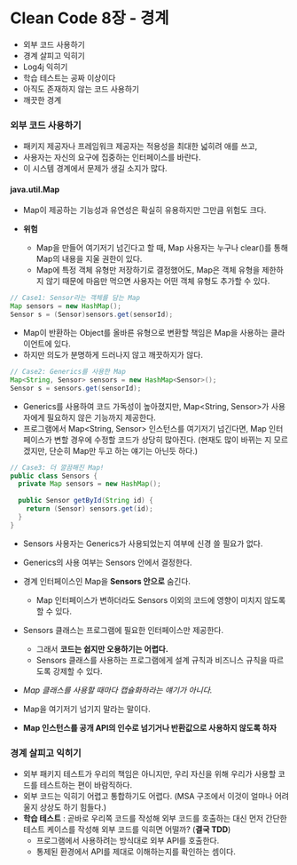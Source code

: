 # Clean Code 8장 - 경계

- 외부 코드 사용하기
- 경계 살피고 익히기
- Log4j 익히기
- 학습 테스트는 공짜 이상이다
- 아직도 존재하지 않는 코드 사용하기
- 깨끗한 경계



### 외부 코드 사용하기

- 패키지 제공자나 프레임워크 제공자는 적용성을 최대한 넓히려 애를 쓰고,
- 사용자는 자신의 요구에 집중하는 인터페이스를 바란다.
- 이 시스템 경계에서 문제가 생길 소지가 많다.



#### java.util.Map

- Map이 제공하는 기능성과 유연성은 확실히 유용하지만 그만큼 위험도 크다.

- **위험**

  - Map을 만들어 여기저기 넘긴다고 할 때, Map 사용자는 누구나 clear()를 통해 Map의 내용을 지울 권한이 있다.
  - Map에 특정 객체 유형만 저장하기로 결정했어도, Map은 객체 유형을 제한하지 않기 때문에 마음만 먹으면 사용자는 어떤 객체 유형도 추가할 수 있다.

  

```java
// Case1: Sensor라는 객체를 담는 Map
Map sensors = new HashMap();
Sensor s = (Sensor)sensors.get(sensorId);
```

- Map이 반환하는 Object를 올바른 유형으로 변환할 책임은 Map을 사용하는 클라이언트에 있다.
- 하지만 의도가 분명하게 드러나지 않고 깨끗하지가 않다.



```java
// Case2: Generics를 사용한 Map
Map<String, Sensor> sensors = new HashMap<Sensor>();
Sensor s = sensors.get(sensorId);
```

- Generics를 사용하여 코드 가독성이 높아졌지만, Map<String, Sensor>가 사용자에게 필요하지 않은 기능까지 제공한다.
- 프로그램에서 Map<String, Sensor> 인스턴스를 여기저기 넘긴다면, Map 인터페이스가 변할 경우에 수정할 코드가 상당히 많아진다. (현재도 많이 바뀌는 지 모르겠지만, 단순히 Map만 두고 하는 얘기는 아닌듯 하다.)



```java
// Case3: 더 깔끔해진 Map!
public class Sensors {
  private Map sensors = new HashMap();
  
  public Sensor getById(String id) {
    return (Sensor) sensors.get(id);
  }
}
```

- Sensors 사용자는 Generics가 사용되었는지 여부에 신경 쓸 필요가 없다.
- Generics의 사용 여부는 Sensors 안에서 결정한다.
- 경계 인터페이스인 Map을 **Sensors 안으로** 숨긴다.
  - Map 인터페이스가 변하더라도 Sensors 이외의 코드에 영향이 미치지 않도록 할 수 있다.
- Sensors 클래스는 프로그램에 필요한 인터페이스만 제공한다.
  - 그래서 **코드는 쉽지만 오용하기는 어렵다.**
  - Sensors 클래스를 사용하는 프로그램에게 설계 규칙과 비즈니스 규칙을 따르도록 강제할 수 있다.
- *Map 클래스를 사용할 때마다 캡슐화하라는 얘기가 아니다.*
- Map을 여기저기 넘기지 말라는 말이다.

- **Map 인스턴스를 공개 API의 인수로 넘기거나 반환값으로 사용하지 않도록 하자**



### 경계 살피고 익히기

- 외부 패키지 테스트가 우리의 책임은 아니지만, 우리 자신을 위해 우리가 사용할 코드를 테스트하는 편이 바람직하다.
- 외부 코드는 익히기 어렵고 통합하기도 어렵다. (MSA 구조에서 이것이 얼마나 어려울지 상상도 하기 힘들다.)
- **학습 테스트** : 곧바로 우리쪽 코드를 작성해 외부 코드를 호출하는 대신 먼저 간단한 테스트 케이스를 작성해 외부 코드를 익히면 어떨까? (**결국 TDD**)
  - 프로그램에서 사용하려는 방식대로 외부 API를 호출한다.
  - 통제된 환경에서 API를 제대로 이해하는지를 확인하는 셈이다.






